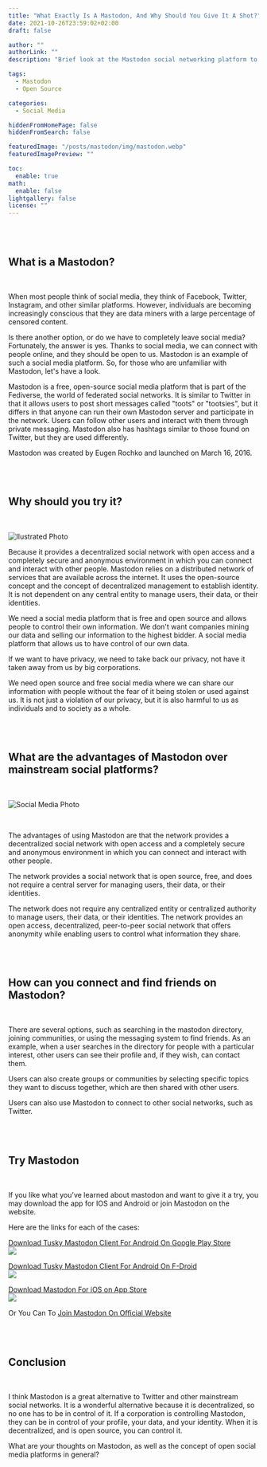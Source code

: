 ```yaml
---
title: "What Exactly Is A Mastodon, And Why Should You Give It A Shot?"
date: 2021-10-26T23:59:02+02:00
draft: false

author: ""
authorLink: ""
description: "Brief look at the Mastodon social networking platform to see what it has to offer. What exactly is it, and should you give it a shot?"

tags:
  - Mastodon
  - Open Source

categories:
  - Social Media

hiddenFromHomePage: false
hiddenFromSearch: false

featuredImage: "/posts/mastodon/img/mastodon.webp"
featuredImagePreview: ""

toc:
  enable: true
math:
  enable: false
lightgallery: false
license: ""
---
```


<br/>
<br/>

## What is a Mastodon?

<br/>

When most people think of social media, they think of Facebook, Twitter, Instagram, and other similar platforms. However, individuals are becoming increasingly conscious that they are data miners with a large percentage of censored content.

Is there another option, or do we have to completely leave social media? Fortunately, the answer is yes. Thanks to social media, we can connect with people online, and they should be open to us.
Mastodon is an example of such a social media platform. So, for those who are unfamiliar with Mastodon, let's have a look.

Mastodon is a free, open-source social media platform that is part of the Fediverse, the world of federated social networks. It is similar to Twitter in that it allows users to post short messages called "toots" or "tootsies", but it differs in that anyone can run their own Mastodon server and participate in the network.
Users can follow other users and interact with them through private messaging. Mastodon also has hashtags similar to those found on Twitter, but they are used differently.

Mastodon was created by Eugen Rochko and launched on March 16, 2016.

<br/>
<br/>

## Why should you try it?

<br/>

![Ilustrated Photo](/posts/mastodon/img/sh.webp "Ilustrated Photo")

Because it provides a decentralized social network with open access and a completely secure and anonymous environment in which you can connect and interact with other people.
Mastodon relies on a distributed network of services that are available across the internet. It uses the open-source concept and the concept of decentralized management to establish identity.
It is not dependent on any central entity to manage users, their data, or their identities.

We need a social media platform that is free and open source and allows people to control their own information.
We don't want companies mining our data and selling our information to the highest bidder. A social media platform that allows us to have control of our own data.

If we want to have privacy, we need to take back our privacy, not have it taken away from us by big corporations.

We need open source and free social media where we can share our information with people without the fear of it being stolen or used against us.
It is not just a violation of our privacy, but it is also harmful to us as individuals and to society as a whole.

<br/>
<br/>

## What are the advantages of Mastodon over mainstream social platforms?

<br/>

![Social Media Photo](/posts/mastodon/img/social-media.webp "Social Media")

<br/>

The advantages of using Mastodon are that the network provides a decentralized social network with open access and a completely secure and anonymous environment in which you can connect and interact with other people.

The network provides a social network that is open source, free, and does not require a central server for managing users, their data, or their identities.

The network does not require any centralized entity or centralized authority to manage users, their data, or their identities.
The network provides an open access, decentralized, peer-to-peer social network that offers anonymity while enabling users to control what information they share.

<br/>
<br/>

## How can you connect and find friends on Mastodon?

<br/>

There are several options, such as searching in the mastodon directory, joining communities, or using the messaging system to find friends.
As an example, when a user searches in the directory for people with a particular interest, other users can see their profile and, if they wish, can contact them.

Users can also create groups or communities by selecting specific topics they want to discuss together, which are then shared with other users.

Users can also use Mastodon to connect to other social networks, such as Twitter.

<br/>
<br/>

## Try Mastodon

<br/>

If you like what you've learned about mastodon and want to give it a try, you may download the app for IOS and Android or join Mastodon on the website.

Here are the links for each of the cases:

[Download Tusky Mastodon Client For Android On Google Play Store](https://play.google.com/store/apps/details?id=com.keylesspalace.tusky&hl=en_US&gl=US)  
[<img src="/posts/bes-web-browsers-phone/img/Google Play-min.png">](https://play.google.com/store/apps/details?id=com.keylesspalace.tusky&hl=en_US&gl=US)

[Download Tusky Mastodon Client For Android On F-Droid](https://f-droid.org/packages/com.keylesspalace.tusky/)  
[<img src="/posts/mastodon/img/f-droid.webp">](https://f-droid.org/packages/com.keylesspalace.tusky/)

[Download Mastodon For iOS on App Store](https://apps.apple.com/us/app/mastodon-for-iphone/id1571998974)  
[<img src="/posts/bes-web-browsers-phone/img/App Store-min.png">](https://apps.apple.com/us/app/mastodon-for-iphone/id1571998974)

Or You Can To [Join Mastodon On Official Website](https://joinmastodon.org/)

<br/>
<br/>

## Conclusion

<br/>

I think Mastodon is a great alternative to Twitter and other mainstream social networks.
It is a wonderful alternative because it is decentralized, so no one has to be in control of it.
If a corporation is controlling Mastodon, they can be in control of your profile, your data, and your identity. When it is decentralized, and is open source, you can control it.

What are your thoughts on Mastodon, as well as the concept of open social media platforms in general?
